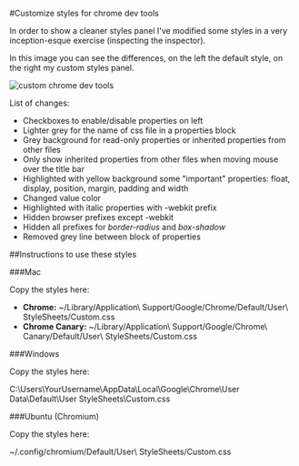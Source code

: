 #Customize styles for chrome dev tools

In order to show a cleaner styles panel I've modified some styles in a very inception-esque exercise (inspecting the inspector).

In this image you can see the differences, on the left the default style, on the right my custom styles panel.

![custom chrome dev tools](http://dl.dropbox.com/u/1223708/custom-chrome-dev-tools.png)

List of changes:

* Checkboxes to enable/disable properties on left
* Lighter grey for the name of css file in a properties block
* Grey background for read-only properties or inherited properties from other files
* Only show inherited properties from other files when moving mouse over the title bar
* Highlighted with yellow background some "important" properties: float, display, position, margin, padding and width
* Changed value color
* Highlighted with italic properties with -webkit prefix
* Hidden browser prefixes except -webkit
* Hidden all prefixes for *border-radius* and *box-shadow*
* Removed grey line between block of properties

##Instructions to use these styles

###Mac

Copy the styles here:

* **Chrome:** ~/Library/Application\ Support/Google/Chrome/Default/User\ StyleSheets/Custom.css 
* **Chrome Canary:** ~/Library/Application\ Support/Google/Chrome\ Canary/Default/User\ StyleSheets/Custom.css

###Windows

Copy the styles here:

C:\Users\YourUsername\AppData\Local\Google\Chrome\User Data\Default\User StyleSheets\Custom.css

###Ubuntu (Chromium)

Copy the styles here:

~/.config/chromium/Default/User\ StyleSheets/Custom.css
